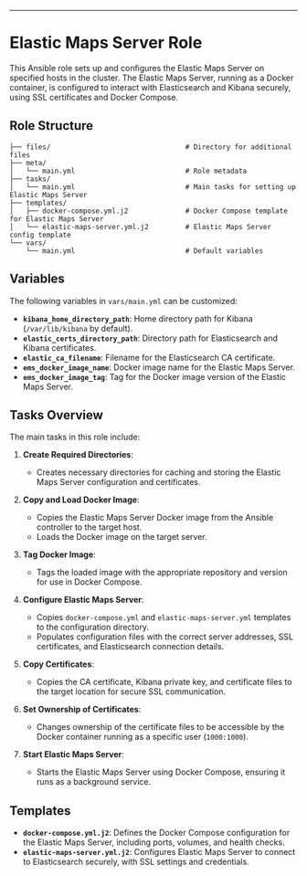 ---

# Elastic Maps Server Role

This Ansible role sets up and configures the Elastic Maps Server on specified hosts in the cluster. The Elastic Maps Server, running as a Docker container, is configured to interact with Elasticsearch and Kibana securely, using SSL certificates and Docker Compose.

## Role Structure

```
├── files/                                 # Directory for additional files
├── meta/
│   └── main.yml                           # Role metadata
├── tasks/
│   └── main.yml                           # Main tasks for setting up Elastic Maps Server
├── templates/
│   ├── docker-compose.yml.j2              # Docker Compose template for Elastic Maps Server
│   └── elastic-maps-server.yml.j2         # Elastic Maps Server config template
└── vars/
    └── main.yml                           # Default variables
```


## Variables

The following variables in `vars/main.yml` can be customized:

- **`kibana_home_directory_path`**: Home directory path for Kibana (`/var/lib/kibana` by default).
- **`elastic_certs_directory_path`**: Directory path for Elasticsearch and Kibana certificates.
- **`elastic_ca_filename`**: Filename for the Elasticsearch CA certificate.
- **`ems_docker_image_name`**: Docker image name for the Elastic Maps Server.
- **`ems_docker_image_tag`**: Tag for the Docker image version of the Elastic Maps Server.

## Tasks Overview

The main tasks in this role include:

1. **Create Required Directories**:
   - Creates necessary directories for caching and storing the Elastic Maps Server configuration and certificates.

2. **Copy and Load Docker Image**:
   - Copies the Elastic Maps Server Docker image from the Ansible controller to the target host.
   - Loads the Docker image on the target server.

3. **Tag Docker Image**:
   - Tags the loaded image with the appropriate repository and version for use in Docker Compose.

4. **Configure Elastic Maps Server**:
   - Copies `docker-compose.yml` and `elastic-maps-server.yml` templates to the configuration directory.
   - Populates configuration files with the correct server addresses, SSL certificates, and Elasticsearch connection details.

5. **Copy Certificates**:
   - Copies the CA certificate, Kibana private key, and certificate files to the target location for secure SSL communication.

6. **Set Ownership of Certificates**:
   - Changes ownership of the certificate files to be accessible by the Docker container running as a specific user (`1000:1000`).

7. **Start Elastic Maps Server**:
   - Starts the Elastic Maps Server using Docker Compose, ensuring it runs as a background service.

## Templates

- **`docker-compose.yml.j2`**: Defines the Docker Compose configuration for the Elastic Maps Server, including ports, volumes, and health checks.
- **`elastic-maps-server.yml.j2`**: Configures Elastic Maps Server to connect to Elasticsearch securely, with SSL settings and credentials.

